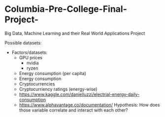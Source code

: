 # Columbia-Pre-College-Final-Project-
Big Data, Machine Learning and their Real World Applications Project

Possible datasets:
  - Factors/datasets:
     - GPU prices
        - nvidia
        - ryzen
     - Energy consumption (per capita)
     - Energy consumption
     - Cryptocurrencies 
     - Cryptocurriency ratings (energy-wise)
     - https://www.kaggle.com/danielluzzi/electrial-energy-daily-consumption
     - https://www.alphavantage.co/documentation/
Hypothesis: How does those variable correlate and interact with each other?
